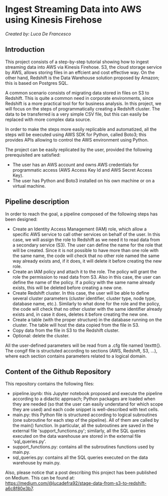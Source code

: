 # Ingest Streaming Data into AWS using Kinesis Firehose

*Created by: Luca De Francesco*

## Introduction

This project consists of a step-by-step tutorial showing how to ingest streaming data into AWS via Kinesis Firehose. S3, the cloud storage service by AWS, allows storing files in an effcient and cost effective way. On the other hand, Redshift is the Data Warehouse solution proposed by Amazon; this is based on Postgres SQL.

A common scenario consists of migrating data stored in files on S3 to Redshift. This is quite a common need in corporate environments, since Redshift is a more practical tool for for business analysis. In this project, we will focus on the steps of programmatically creating a Redshift cluster. The data to be transferred is a very simple CSV file, but this can easily be replaced with more complex data source.

In order to make the steps more easily replicable and automatized, all the steps will be executed using AWS SDK for Python, called Boto3; this provides APIs allowing to control the AWS environment using Python.

The project can be easily replicated by the user, provided the following prerequisited are satisfied:
- The user has an AWS account and owns AWS credentials for programmatic access (AWS Access Key Id and AWS Secret Access Key).
- The user has Python and Boto3 installed on his own machine or on a virtual machine.


## Pipeline description


In order to reach the goal, a pipeline composed of the following steps has been designed:
- Create an Identity Access Management (IAM) role, which allow a specific AWS service to call other services on behalf of the user. In this case, we will assign the role to Redshift as we need it to read data from a secondary service (S3). The user can define the name for the role that will be created. Since it is not possible to have more than one role with the same name, the code will check that no other role named the same way already exists and, if it does, it will delete it before creating the new role.
- Create an IAM policy and attach it to the role. The policy will grant the role the permission to read data from S3. Also in this case, the user can define the name of the policy. If a policy with the same name already exists, this will be deleted before creating a new one.
- Create Redshift cluster. In this case, the user will be able to define several cluster parameters (cluster identifier, cluster type, node type, database name, etc.). Similarly to what done for the role and the policy, the code will check that no other cluster with the same identifier already exists and, in case it does, deletes it before creating the new one. 
- Create a table (with the proper structure) in the database running on the cluster. The table will host the data copied from the file in S3.
- Copy data from the file in S3 to the Redshift cluster.
- Optional: delete the cluster.

All the user-defined parameters will be read from a .cfg file named \texttt{}. The congif file is structuted according to sections (AWS, Redshift, S3, ...), where each section contains parameters related to a logical domain.

## Content of the Github Repository

This repository contains the following files:
- pipeline.ipynb: this Jupyter notebook proposed and execute the pipeline according to a didactic approach; Python packages are loaded when they are needed (so that the user can easily understand for which scope they are used) and each code snippet is well-described with text cells.
- main.py: this Python file is structured according to logical subroutines (one subroutine for each step of the pipeline). All of them are called by the main() function. In particular, all the subroutines are saved in the external file 'support_functions.py'; similarly, all the SQL queries executed on the data warehouse are stored in the external file 'sql_queries.py'.
- support_functions.py: contains all the subroutines functions used by main.py.
- sql_queries.py: contains all the SQL queries executed on the data warehouse by main.py.

Also, please notice that a post describing this project has been published on Medium. This can be found at: https://medium.com/@lucadefra92/stage-data-from-s3-to-redshift-a6c8f80e3b7.
